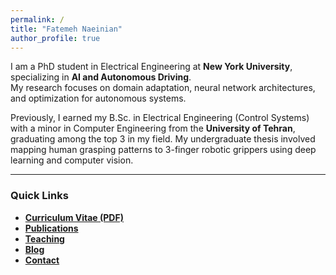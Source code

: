 ```yaml
---
permalink: /
title: "Fatemeh Naeinian"
author_profile: true
---
```


I am a PhD student in Electrical Engineering at **New York University**, specializing in **AI and Autonomous Driving**.  
My research focuses on domain adaptation, neural network architectures, and optimization for autonomous systems.

Previously, I earned my B.Sc. in Electrical Engineering (Control Systems) with a minor in Computer Engineering from the **University of Tehran**, graduating among the top 3 in my field. My undergraduate thesis involved mapping human grasping patterns to 3-finger robotic grippers using deep learning and computer vision.

---

### Quick Links
- [**Curriculum Vitae (PDF)**](/files/Fatemeh_Naeinian_CV_NYU.pdf)
- [**Publications**](/publications/)
- [**Teaching**](/teaching/)
- [**Blog**](/blog/)
- [**Contact**](mailto:fn2174@nyu.edu)
